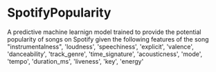 # SpotifyPopularity
A predictive machine learnign model trained to provide the potential popularity of songs on Spotify given the following features of the song "instrumentalness", 'loudness', 'speechiness', 'explicit', 'valence',        'danceability', 'track_genre', 'time_signature', 'acousticness', 'mode',        'tempo', 'duration_ms', 'liveness', 'key', 'energy'
